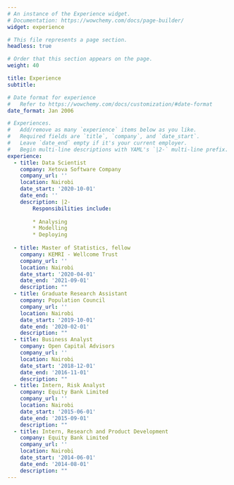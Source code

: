 ```yaml
---
# An instance of the Experience widget.
# Documentation: https://wowchemy.com/docs/page-builder/
widget: experience

# This file represents a page section.
headless: true

# Order that this section appears on the page.
weight: 40

title: Experience
subtitle:

# Date format for experience
#   Refer to https://wowchemy.com/docs/customization/#date-format
date_format: Jan 2006

# Experiences.
#   Add/remove as many `experience` items below as you like.
#   Required fields are `title`, `company`, and `date_start`.
#   Leave `date_end` empty if it's your current employer.
#   Begin multi-line descriptions with YAML's `|2-` multi-line prefix.
experience:
  - title: Data Scientist
    company: Xetova Software Company
    company_url: ''
    location: Nairobi
    date_start: '2020-10-01'
    date_end: ''
    description: |2-
        Responsibilities include:
        
        * Analysing
        * Modelling
        * Deploying
        
  - title: Master of Statistics, fellow
    company: KEMRI - Wellcome Trust
    company_url: ''
    location: Nairobi
    date_start: '2020-04-01'
    date_end: '2021-09-01'
    description: ""
  - title: Graduate Research Assistant
    company: Population Council
    company_url: ''
    location: Nairobi
    date_start: '2019-10-01'
    date_end: '2020-02-01'
    description: ""
  - title: Business Analyst
    company: Open Capital Advisors
    company_url: ''
    location: Nairobi
    date_start: '2018-12-01'
    date_end: '2016-11-01'
    description: ""
  - title: Intern, Risk Analyst
    company: Equity Bank Limited
    company_url: ''
    location: Nairobi
    date_start: '2015-06-01'
    date_end: '2015-09-01'
    description: ""
  - title: Intern, Research and Product Development
    company: Equity Bank Limited
    company_url: ''
    location: Nairobi
    date_start: '2014-06-01'
    date_end: '2014-08-01'
    description: ""
---
```

